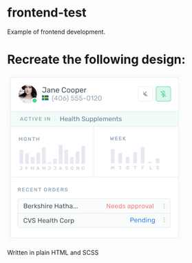 # frontend-test
Example of frontend development.

# Recreate the following design:
![alt-text](http://github.com/MathyEM/frontend-test/blob/main/design%20template.tiff?raw=true)

Written in plain HTML and SCSS
